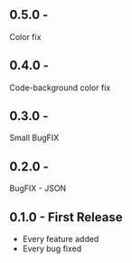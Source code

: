 ## 0.5.0 -
Color fix

## 0.4.0 -
Code-background color fix

## 0.3.0 -
Small BugFIX

## 0.2.0 -
BugFIX - JSON

## 0.1.0 - First Release
* Every feature added
* Every bug fixed
